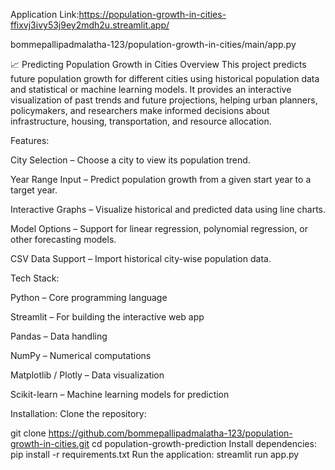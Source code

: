 Application Link:https://population-growth-in-cities-ffixvj3ivy53j9ey2mdh2u.streamlit.app/


bommepallipadmalatha-123/population-growth-in-cities/main/app.py



📈 Predicting Population Growth in Cities
Overview
This project predicts future population growth for different cities using historical population data and statistical or machine learning models.
It provides an interactive visualization of past trends and future projections, helping urban planners, policymakers, and researchers make informed decisions about infrastructure, housing, transportation, and resource allocation.

Features:


City Selection – Choose a city to view its population trend.

Year Range Input – Predict population growth from a given start year to a target year.

Interactive Graphs – Visualize historical and predicted data using line charts.

Model Options – Support for linear regression, polynomial regression, or other forecasting models.

CSV Data Support – Import historical city-wise population data.

Tech Stack:


Python – Core programming language

Streamlit – For building the interactive web app

Pandas – Data handling

NumPy – Numerical computations

Matplotlib / Plotly – Data visualization

Scikit-learn – Machine learning models for prediction



Installation:
Clone the repository:

git clone https://github.com/bommepallipadmalatha-123/population-growth-in-cities.git
cd population-growth-prediction
Install dependencies:
pip install -r requirements.txt
Run the application:
streamlit run app.py
